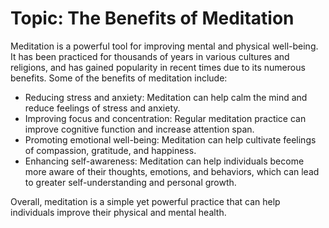 # Topic: The Benefits of Meditation

Meditation is a powerful tool for improving mental and physical well-being. It has been practiced for thousands of years in various cultures and religions, and has gained popularity in recent times due to its numerous benefits. Some of the benefits of meditation include:

* Reducing stress and anxiety: Meditation can help calm the mind and reduce feelings of stress and anxiety.
* Improving focus and concentration: Regular meditation practice can improve cognitive function and increase attention span.
* Promoting emotional well-being: Meditation can help cultivate feelings of compassion, gratitude, and happiness.
* Enhancing self-awareness: Meditation can help individuals become more aware of their thoughts, emotions, and behaviors, which can lead to greater self-understanding and personal growth.

Overall, meditation is a simple yet powerful practice that can help individuals improve their physical and mental health.